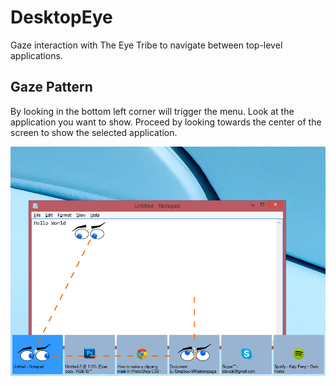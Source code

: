 # DesktopEye

Gaze interaction with The Eye Tribe to navigate between top-level applications. 

## Gaze Pattern

By looking in the bottom left corner will trigger the menu. Look at the application you want to show. Proceed by looking towards the center of the screen to show the selected application.

<img src="https://raw.githubusercontent.com/Olavz/DesktopEye/master/illustration.png" />
